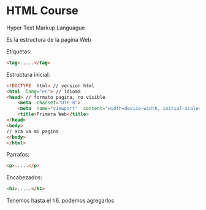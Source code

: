 # HTML Course

Hyper Text Markup Languague

Es la estructura de la pagina Web

Etiquetas:

````html
<tag>.....</tag>
````

Estructura inicial:

````html
<!DOCTYPE  html> // version html
<html  lang="en"> // idioma
<head> // formato pagina, no visible
	<meta  charset="UTF-8">
	<meta  name="viewport"  content="width=device-width, initial-scale=1.0">
	<title>Primera Web</title>
</head>
<body>
// aca va mi pagina
</body>
</html>
````

Parrafos:

````html
<p>.....</p>
````

Encabezados:

````html
<h1>.....</h1>
````
Tenemos hasta el h6, podemos agregarlos 
<!--stackedit_data:
eyJoaXN0b3J5IjpbMTAzODc1NjYwLC0xNDg4NzkyOTcsMTQ3MD
Y0OTg0NiwtMTcyNzg2MDY0MSwtMTE2NDQwMzM3MV19
-->
